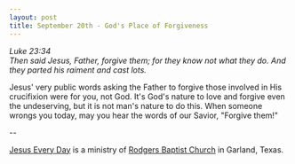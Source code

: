 ```yaml
---
layout: post
title: September 20th - God's Place of Forgiveness
---
```


_Luke 23:34  
Then said Jesus, Father, forgive them; for they know not what they
do. And they parted his raiment and cast lots._

Jesus' very public words asking the Father to forgive those
involved in His crucifixion were for you, not God. It's God's nature
to love and forgive even the undeserving, but it is not man's nature
to do this. When someone wrongs you today, may you hear the words of
our Savior, "Forgive them!"

 --

<a href=http://jesuseveryday.net>Jesus Every Day</a> is a ministry of <a href=http://rodgersbaptist.net>Rodgers Baptist Church</a> in Garland, Texas.
